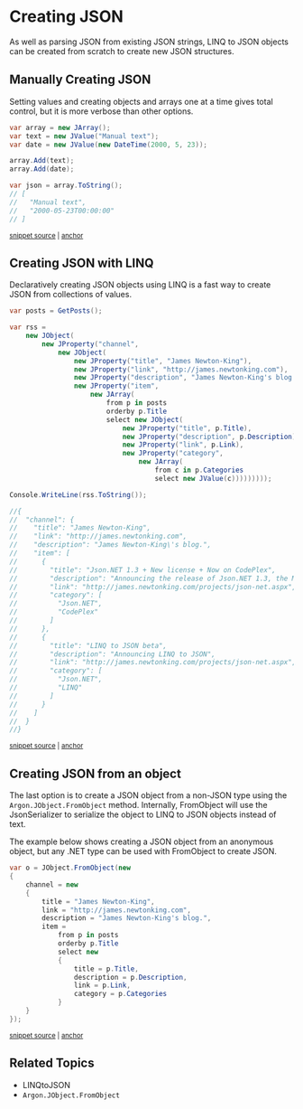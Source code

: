 # Creating JSON

As well as parsing JSON from existing JSON strings, LINQ to JSON objects can be created from scratch to create new JSON structures.


## Manually Creating JSON

Setting values and creating objects and arrays one at a time gives total control, but it is more verbose than other options.

<!-- snippet: LinqToJsonCreateNormal -->
<a id='snippet-linqtojsoncreatenormal'></a>
```cs
var array = new JArray();
var text = new JValue("Manual text");
var date = new JValue(new DateTime(2000, 5, 23));

array.Add(text);
array.Add(date);

var json = array.ToString();
// [
//   "Manual text",
//   "2000-05-23T00:00:00"
// ]
```
<sup><a href='/src/ArgonTests/Documentation/LinqToJsonTests.cs#L42-L57' title='Snippet source file'>snippet source</a> | <a href='#snippet-linqtojsoncreatenormal' title='Start of snippet'>anchor</a></sup>
<!-- endSnippet -->


## Creating JSON with LINQ

Declaratively creating JSON objects using LINQ is a fast way to create JSON from collections of values.

<!-- snippet: LinqToJsonCreateDeclaratively -->
<a id='snippet-linqtojsoncreatedeclaratively'></a>
```cs
var posts = GetPosts();

var rss =
    new JObject(
        new JProperty("channel",
            new JObject(
                new JProperty("title", "James Newton-King"),
                new JProperty("link", "http://james.newtonking.com"),
                new JProperty("description", "James Newton-King's blog."),
                new JProperty("item",
                    new JArray(
                        from p in posts
                        orderby p.Title
                        select new JObject(
                            new JProperty("title", p.Title),
                            new JProperty("description", p.Description),
                            new JProperty("link", p.Link),
                            new JProperty("category",
                                new JArray(
                                    from c in p.Categories
                                    select new JValue(c)))))))));

Console.WriteLine(rss.ToString());

//{
//  "channel": {
//    "title": "James Newton-King",
//    "link": "http://james.newtonking.com",
//    "description": "James Newton-King\'s blog.",
//    "item": [
//      {
//        "title": "Json.NET 1.3 + New license + Now on CodePlex",
//        "description": "Announcing the release of Json.NET 1.3, the MIT license and being available on CodePlex",
//        "link": "http://james.newtonking.com/projects/json-net.aspx",
//        "category": [
//          "Json.NET",
//          "CodePlex"
//        ]
//      },
//      {
//        "title": "LINQ to JSON beta",
//        "description": "Announcing LINQ to JSON",
//        "link": "http://james.newtonking.com/projects/json-net.aspx",
//        "category": [
//          "Json.NET",
//          "LINQ"
//        ]
//      }
//    ]
//  }
//}
```
<sup><a href='/src/ArgonTests/Documentation/LinqToJsonTests.cs#L74-L128' title='Snippet source file'>snippet source</a> | <a href='#snippet-linqtojsoncreatedeclaratively' title='Start of snippet'>anchor</a></sup>
<!-- endSnippet -->


## Creating JSON from an object

The last option is to create a JSON object from a non-JSON type using the `Argon.JObject.FromObject` method. Internally, FromObject will use the JsonSerializer to serialize the object to LINQ to JSON objects instead of text.

The example below shows creating a JSON object from an anonymous object, but any .NET type can be used with FromObject to create JSON.

<!-- snippet: LinqToJsonCreateFromObject -->
<a id='snippet-linqtojsoncreatefromobject'></a>
```cs
var o = JObject.FromObject(new
{
    channel = new
    {
        title = "James Newton-King",
        link = "http://james.newtonking.com",
        description = "James Newton-King's blog.",
        item =
            from p in posts
            orderby p.Title
            select new
            {
                title = p.Title,
                description = p.Description,
                link = p.Link,
                category = p.Categories
            }
    }
});
```
<sup><a href='/src/ArgonTests/Documentation/LinqToJsonTests.cs#L136-L158' title='Snippet source file'>snippet source</a> | <a href='#snippet-linqtojsoncreatefromobject' title='Start of snippet'>anchor</a></sup>
<!-- endSnippet -->


## Related Topics

 * LINQtoJSON
 * `Argon.JObject.FromObject`
